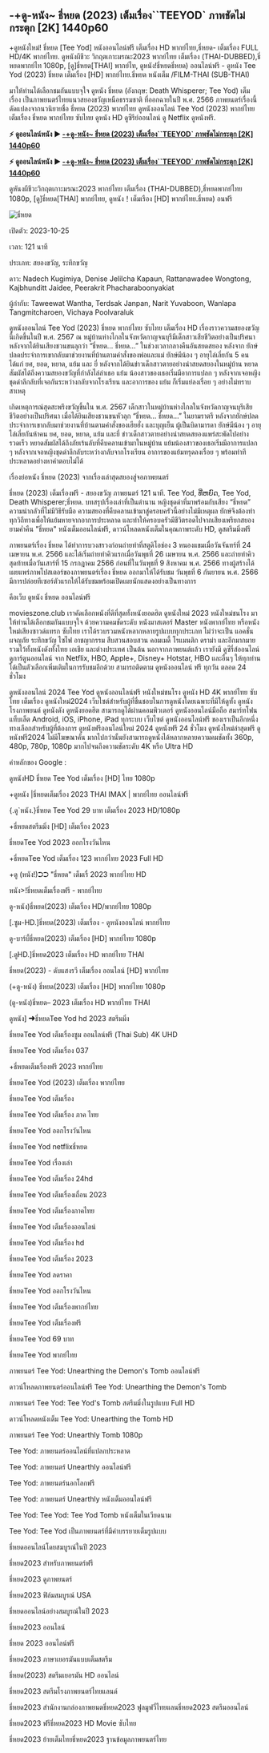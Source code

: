 ##  -+ดู-หนัง~ ธี่หยด (2023) เต็มเรื่อง``TEEYOD` ภาพชัดไม่กระตุก [2K] 1440p60

+ดูหนังใหม่! ธี่หยด [Tee Yod] หนังออนไลน์ฟรี เต็มเรื่อง HD พากย์ไทย,ธี่หยด- เต็มเรื่อง FULL HD/4K พากย์ไทย. ดูหนังผีชีวะ วิกฤตเกาะมรณะ2023 พากย์ไทย เต็มเรื่อง (THAI-DUBBED),ธี่หยดพากย์ไท 1080p, [ดู]ธี่หยด[THAI] พากย์ไท, ดูหนัง!ธี่หยดธี่หยด) ออนไลน์ฟรี - ดูหนัง Tee Yod (2023) ธี่หยด เต็มเรื่อง [HD] พากย์ไทย.ธี่หยด หนังเต็ม /FILM-THAI (SUB-THAI)

มาให้ท่านได้เลือกชมกันแบบจุใจ ดูหนัง ธี่หยด (อังกฤษ: Death Whisperer; Tee Yod) เต็มเรื่อง เป็นภาพยนตร์ไทยแนวสยองขวัญเหนือธรรมชาติ ที่ออกฉายในปี พ.ศ. 2566 ภาพยนตร์เรื่องนี้ดัดแปลงจากนวนิยายชื่อ ธี่หยด (2023) พากย์ไทย ดูหนังออนไลน์ Tee Yod (2023) พากย์ไทย เต็มเรื่อง ธี่หยด พากย์ไทย ซับไทย ดูหนัง HD ดูซีรีย์ออนไลน์ ดู Netflix ดูหนังฟรี.

**⚡ ดูออนไลน์หนัง ► [-+ดู-หนัง~ ธี่หยด (2023) เต็มเรื่อง``TEEYOD` ภาพชัดไม่กระตุก [2K] 1440p60](https://t.co/CDAObkm4Go)**

**⚡ ดูออนไลน์หนัง ► [-+ดู-หนัง~ ธี่หยด (2023) เต็มเรื่อง``TEEYOD` ภาพชัดไม่กระตุก [2K] 1440p60](https://t.co/CDAObkm4Go)**

ดูหันงผีชีวะวิกฤตเกาะมรณะ2023 พากย์ไทย เต็มเรื่อง (THAI-DUBBED),ธี่หยดพากย์ไทย 1080p, [ดู]ธี่หยด[THAI] พากย์ไทย, ดูหนัง！เต็มเรือง [HD] พากย์ไทย.ธี่หยด) อนฟรี

![ธี่หยด](https://github.com/deathwhispererteeyod2023thaionline2k/.github/assets/167601986/a23e59d6-9954-481b-88ba-0908d43d5834)

เปิดตัว: 2023-10-25

เวลา: 121 นาที

ประเภท: สยองขวัญ, ระทึกขวัญ

ดาว: Nadech Kugimiya, Denise Jelilcha Kapaun, Rattanawadee Wongtong, Kajbhunditt Jaidee, Peerakrit Phacharaboonyakiat

ผู้กำกับ: Taweewat Wantha, Terdsak Janpan, Narit Yuvaboon, Wanlapa Tangmitcharoen, Vichaya Poolvaraluk

ดูหนังออนไลน์ Tee Yod (2023) ธี่หยด พากย์ไทย ซับไทย เต็มเรื่อง HD เรื่องราวความสยองขวัญนี้เกิดขึ้นในปี พ.ศ. 2567 ณ หมู่บ้านห่างไกลในจังหวัดกาญจนบุรีมีเด็กสาวเสียชีวิตอย่างเป็นปริศนา หลังจากได้ยินเสียงชวนขนลุกว่า “ธี่หยด… ธี่หยด…” ในช่วงเวลากลางคืนอันสยดสยอง หลังจาก ยักษ์ ปลดประจำการเขากลับมาช่วยงานที่บ้านตามคำสั่งของพ่อและแม่ ยักษ์มีน้อง ๆ อายุไล่เลี่ยกัน 5 คน ได้แก่ ยศ, ยอด, หยาด, แย้ม และ ยี่ หลังจากได้ยินข่าวเด็กสาวตายอย่างน่าสยดสยองในหมู่บ้าน หยาด สัมผัสได้ถึงความสยองขวัญที่กำลังไล่ล่าเธอ แย้ม น้องสาวของเธอเริ่มมีอาการแปลก ๆ หลังจากเจอหญิงชุดดำลึกลับที่เจอกันระหว่างกลับจากโรงเรียน และอาการของ แย้ม ก็เริ่มแย่ลงเรื่อย ๆ อย่างไม่ทราบสาเหตุ

เกิดเหตุการณ์สุดสะพรึงขวัญขึ้นใน พ.ศ. 2567 เด็กสาวในหมู่บ้านห่างไกลในจังหวัดกาญจนบุรีเสียชีวิตอย่างเป็นปริศนา เมื่อได้ยินเสียงชวนขนหัวลุก “ธี่หยด… ธี่หยด…” ในยามราตรี หลังจากยักษ์ปลดประจำการเขากลับมาช่วยงานที่บ้านตามคำสั่งของเฮียฮั่ง และบุญเย็น ผู้เป็นบิดามารดา ยักษ์มีน้อง ๆ อายุไล่เลี่ยกันห้าคน ยศ, ยอด, หยาด, แย้ม และยี่ ข่าวเด็กสาวตายอย่างน่าสยดสยองแพร่สะพัดไปอย่างรวดเร็ว หยาดสัมผัสได้ถึงภัยเร้นลับที่คืบคลานเข้ามาในหมู่บ้าน แย้มน้องสาวของเธอเริ่มมีอาการแปลก ๆ หลังจากเจอหญิงชุดดำลึกลับระหว่างกลับจากโรงเรียน อาการของแย้มทรุดลงเรื่อย ๆ พร้อมท่าทีประหลาดอย่างหาคำตอบไม่ได้

เรื่องย่อหนัง ธี่หยด (2023) จากเรื่องเล่าสุดสยองสู่จอภาพยนตร์

ธี่หยด (2023) เต็มเรื่องฟรี - สยองขวัญ ภาพยนตร์ 121 นาที. Tee Yod, ທີ່ຫຍົດ, Tee Yod, Death Whisperer;ธี่หยด. บทสรุปเรื่องเล่าที่เป็นตำนาน หญิงชุดดำที่มาพร้อมกับเสียง “ธี่หยด” ความน่ากลัวที่ไม่มีวิธีรับมือ ความสยองที่คืบคลานเข้ามาสู่ครอบครัวนี้อย่างไม่มีเหตุผล ยักษ์จึงต้องทำทุกวิถีทางเพื่อให้แย้มหายจากอาการประหลาด และทำให้ครอบครัวมีชีวิตรอดไปจากเสียงเพรียกสยองยามค่ำคืน "ธี่หยด" หนังเต็มออนไลน์ฟรี, ดาวน์โหลดหนังเต็มในคุณภาพระดับ HD, ดูสตรีมมิ่งฟรี

ภาพยนตร์เรื่อง ธี่หยด ได้ทำการบวงสรวงก่อนถ่ายทำที่สตูดิโอช่อง 3 หนองแขมเมื่อวันจันทร์ที่ 24 เมษายน พ.ศ. 2566 และได้เริ่มถ่ายทำคิวแรกเมื่อวันพุธที่ 26 เมษายน พ.ศ. 2566 และถ่ายทำคิวสุดท้ายเมื่อวันเสาร์ที่ 15 กรกฎาคม 2566 ก่อนที่ในวันพุธที่ 9 สิงหาคม พ.ศ. 2566 ทางผู้สร้างได้เผยแพร่ภาพโปสเตอร์ของภาพยนตร์เรื่อง ธี่หยด ออกมาให้ได้รับชม วันพุธที่ 6 กันยายน พ.ศ. 2566 มีการปล่อยทีเซอร์ตัวแรกให้ได้รับชมพร้อมเปิดเผยนักแสดงอย่างเป็นทางการ

คือเว็บ ดูหนัง ธี่หยด ออนไลน์ฟรี

movieszone.club เราคัดเลือกหนังที่ดีที่สุดทั้งหนังยอดฮิต ดูหนังใหม่ 2023 หนังใหม่ชนโรง มาให้ท่านได้เลือกชมกันแบบจุใจ ด้วยความคมชัดระดับ หนังมาสเตอร์ Master หนังพากย์ไทย หรือหนังใหม่เสียงซาวด์แทรก ซับไทย เราได้รวบรวมหนังหลากหลายรูปแบบทุกประเภท ไม่ว่าจะเป็น แอคชั่น ผจญภัย ระทึกขวัญ ไซไฟ อาชญากรรม สืบสวนสอบสวน คอมเมดี้ โรแมนติก ดราม่า และอีกมากมาย รวมไว้ทั้งหนังดังทั้งไทย เอเชีย และต่างประเทศ เป็นต้น นอกจากภาพยนต์แล้ว เรายังมี ดูซีรี่ส์ออนไลน์ ดูการ์ตูนออนไลน์ จาก Netflix, HBO, Apple+, Disney+ Hotstar, HBO และอื่นๆ ให้ทุกท่านได้เป็นตัวเลือกเพิ่มเติมในการรับชมอีกด้วย สามารถติดตาม ดูหนังออนไลน์ ฟรี ทุกวัน ตลอด 24 ชั่วโมง

ดูหนังออนไลน์ 2024 Tee Yod ดูหนังออนไลน์ฟรี หนังใหม่ชนโรง ดูหนัง HD 4K พากย์ไทย ซับไทย เต็มเรื่อง ดูหนังใหม่2024 เว็บไซต์สำหรับผู้ที่ชื่นชอบในการดูหนังโดยเฉพาะที่มีให้ดูทั้ง ดูหนังโรงภาพยนต์ ดูหนังดัง ดูหนังยอดฮิต สามารถดูได้ผ่านคอมพิวเตอร์ ดูหนังออนไลน์มือถือ สมาร์ทโฟน แท็บเล็ต Android, iOS, iPhone, iPad ทุกระบบ เว็บไซต์ ดูหนังออนไลน์ฟรี ของเราเป็นอีกหนึ่งทางเลือกสำหรับผู้ที่ต้องการ ดูหนังฟรีออนไลน์ใหม่ 2024 ดูหนังฟรี 24 ชั่วโมง ดูหนังใหม่ล่าสุดฟรี ดูหนังฟรี2024 ไม่มีโฆษณาคั่น มากไปกว่านั้นยังสามารถดูหนังได้หลากหลายความคมชัดทั้ง 360p, 480p, 780p, 1080p มากไปจนถึงความชัดระดับ 4K หรือ Ultra HD

คำหลักของ Google :

ดูหนังHD ธี่หยด Tee Yod เต็มเรื่อง [HD] ไทย 1080p

+ดูหนัง |ธี่หยดเต็มเรื่อง 2023 THAI IMAX | พากย์ไทย ออนไลน์ฟรี

{.ดู`หนัง.}ธี่หยด Tee Yod 29 บาท เต็มเรื่อง 2023 HD/1080p

+ธี่หยดสตรีมมิ่ง [HD] เต็มเรื่อง 2023

ธี่หยดTee Yod 2023 ออกโรงวันไหน

+ธี่หยดTee Yod เต็มเรื่อง 123 พากย์ไทย 2023 Full HD

+ดู (หนัง!)➲➲ "ธี่หยด" เต็มเรื่ 2023 พากย์ไทย HD

หนัง>!ธี่หยดเต็มเรื่องฟรี - พากย์ไทย

ดู-หนัง)ธี่หยด(2023) เต็มเรื่อง HD/พากย์ไทย 1080p

[.ซูม-HD.]ธี่หยด(2023) เต็มเรื่อง - ดูหนังออนไลน์ พากย์ไทย

ดู-บาร์บี้ธี่หยด(2023) เต็มเรื่อง [HD] พากย์ไทย 1080p

[.ดูHD.]ธี่หยด2023 เต็มเรื่อง HD พากย์ไทย THAI

ธี่หยด(2023) - ดับแสงรวี เต็มเรื่อง ออนไลน์ [HD] พากย์ไทย

(+ดู-หนัง) ธี่หยด(2023) เต็มเรื่อง [HD] พากย์ไทย 1080p

(ดู-หนัง)ธี่หยด– 2023 เต็มเรื่อง HD พากย์ไทย THAI

ดูหนัง] ➜ธี่หยดTee Yod hd 2023 สตรีมมิ่ง

ธี่หยดTee Yod เต็มเรื่องซูม ออนไลน์ฟรี (Thai Sub) 4K UHD

ธี่หยดTee Yod เต็มเรื่อง 037

+ธี่หยดเต็มเรื่องฟรี 2023 พากย์ไทย

ธี่หยดTee Yod (2023) เต็มเรื่อง พากย์ไทย

ธี่หยดTee Yod เต็มเรื่อง

ธี่หยดTee Yod เต็มเรื่อง ภาค ไทย

ธี่หยดTee Yod ออกโรงวันไหน

ธี่หยดTee Yod netflixธี่หยด

ธี่หยดTee Yod เรื่องเล่า

ธี่หยดTee Yod เต็มเรื่อง 24hd

ธี่หยดTee Yod เต็มเรื่องเถื่อน 2023

ธี่หยดTee Yod เต็มเรื่องภาคไทย

ธี่หยดTee Yod เต็มเรื่องออนไลน์

ธี่หยดTee Yod เต็มเรื่อง hd

ธี่หยดTee Yod เต็มเรื่อง 2023

ธี่หยดTee Yod ลดราคา

ธี่หยดTee Yod ออกโรงวันไหน

ธี่หยดTee Yod เต็มเรื่องพากย์ไทย

ธี่หยดTee Yod เต็มเรื่องฟรี

ธี่หยดTee Yod 69 บาท

ธี่หยดTee Yod พากย์ไทย

ภาพยนตร์ Tee Yod: Unearthing the Demon's Tomb ออนไลน์ฟรี

ดาวน์โหลดภาพยนตร์ออนไลน์ฟรี Tee Yod: Unearthing the Demon's Tomb

ภาพยนตร์ Tee Yod: Tee Yod's Tomb สตรีมมิ่งในรูปแบบ Full HD

ดาวน์โหลดหนังเต็ม Tee Yod: Unearthing the Tomb HD

ภาพยนตร์ Tee Yod: Unearthly Tomb 1080p

Tee Yod: ภาพยนตร์ออนไลน์ที่แปลกประหลาด

Tee Yod: ภาพยนตร์ Unearthly ออนไลน์ฟรี

Tee Yod: ภาพยนตร์นอกโลกฟรี

Tee Yod: ภาพยนตร์ Unearthly หนังเต็มออนไลน์ฟรี

Tee Yod: Tee Yod: Tee Yod Tomb หนังเต็มในเวียดนาม

Tee Yod: Tee Yod เป็นภาพยนตร์ที่มีคำบรรยายเต็มรูปแบบ

ธี่หยดออนไลน์โดยสมบูรณ์ในปี 2023

ธี่หยด2023 สำหรับภาพยนตร์ฟรี

ธี่หยด2023 ดูภาพยนตร์

ธี่หยด2023 ฟิล์มสมบูรณ์ USA

ธี่หยดออนไลน์อย่างสมบูรณ์ในปี 2023

ธี่หยด2023 ออนไลน์

ธี่หยด 2023 ออนไลน์ฟรี

ธี่หยด2023 ภาษาเยอรมันแบบเต็มสตรีม

ธี่หยด(2023) สตรีมเยอรมัน HD ออนไลน์

ธี่หยด2023 สตรีมโรงภาพยนตร์ไทยแลนด์

ธี่หยด2023 สํานักงานกล่องภาพยนตธี่หยด2023 ฟูลมูฟวี่ไทยแลนธี่หยด2023 สตรีมออนไลน์

ธี่หยด2023 ฟรีธี่หยด2023 HD Movie ซับไทย

ธี่หยด2023 ย้ายเต็มไทยธี่หยด2023 ฐานข้อมูลภาพยนตร์ไทย
